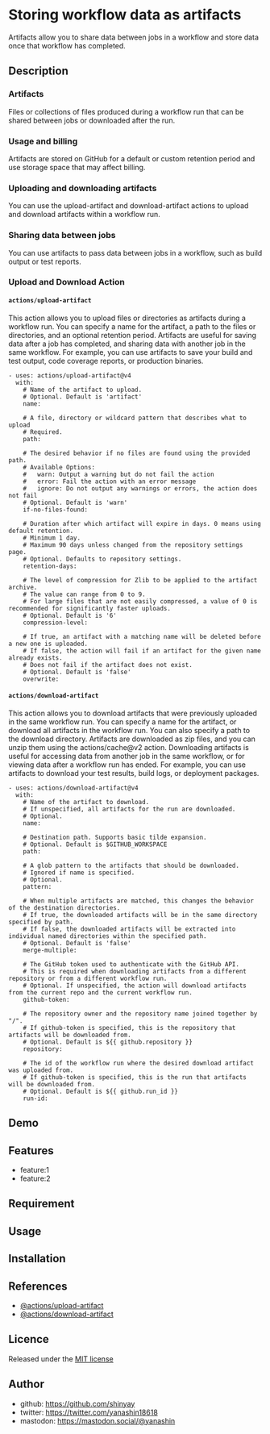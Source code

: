 # Storing workflow data as artifacts

Artifacts allow you to share data between jobs in a workflow and store data once that workflow has completed.

## Description

### Artifacts

Files or collections of files produced during a workflow run that can be shared between jobs or downloaded after the run.

### Usage and billing

Artifacts are stored on GitHub for a default or custom retention period and use storage space that may affect billing.

### Uploading and downloading artifacts

You can use the upload-artifact and download-artifact actions to upload and download artifacts within a workflow run.

### Sharing data between jobs

You can use artifacts to pass data between jobs in a workflow, such as build output or test reports.

### Upload and Download Action

#### `actions/upload-artifact`

This action allows you to upload files or directories as artifacts during a workflow run. You can specify a name for the artifact, a path to the files or directories, and an optional retention period. Artifacts are useful for saving data after a job has completed, and sharing data with another job in the same workflow. For example, you can use artifacts to save your build and test output, code coverage reports, or production binaries.

```shell
- uses: actions/upload-artifact@v4
  with:
    # Name of the artifact to upload.
    # Optional. Default is 'artifact'
    name:

    # A file, directory or wildcard pattern that describes what to upload
    # Required.
    path:

    # The desired behavior if no files are found using the provided path.
    # Available Options:
    #   warn: Output a warning but do not fail the action
    #   error: Fail the action with an error message
    #   ignore: Do not output any warnings or errors, the action does not fail
    # Optional. Default is 'warn'
    if-no-files-found:

    # Duration after which artifact will expire in days. 0 means using default retention.
    # Minimum 1 day.
    # Maximum 90 days unless changed from the repository settings page.
    # Optional. Defaults to repository settings.
    retention-days:

    # The level of compression for Zlib to be applied to the artifact archive.
    # The value can range from 0 to 9.
    # For large files that are not easily compressed, a value of 0 is recommended for significantly faster uploads.
    # Optional. Default is '6'
    compression-level:

    # If true, an artifact with a matching name will be deleted before a new one is uploaded.
    # If false, the action will fail if an artifact for the given name already exists.
    # Does not fail if the artifact does not exist.
    # Optional. Default is 'false'
    overwrite:
```

#### `actions/download-artifact`

This action allows you to download artifacts that were previously uploaded in the same workflow run. You can specify a name for the artifact, or download all artifacts in the workflow run. You can also specify a path to the download directory. Artifacts are downloaded as zip files, and you can unzip them using the actions/cache@v2 action. Downloading artifacts is useful for accessing data from another job in the same workflow, or for viewing data after a workflow run has ended. For example, you can use artifacts to download your test results, build logs, or deployment packages.

```shell
- uses: actions/download-artifact@v4
  with:
    # Name of the artifact to download.
    # If unspecified, all artifacts for the run are downloaded.
    # Optional.
    name:

    # Destination path. Supports basic tilde expansion.
    # Optional. Default is $GITHUB_WORKSPACE
    path:

    # A glob pattern to the artifacts that should be downloaded.
    # Ignored if name is specified.
    # Optional.
    pattern:

    # When multiple artifacts are matched, this changes the behavior of the destination directories.
    # If true, the downloaded artifacts will be in the same directory specified by path.
    # If false, the downloaded artifacts will be extracted into individual named directories within the specified path.
    # Optional. Default is 'false'
    merge-multiple:

    # The GitHub token used to authenticate with the GitHub API.
    # This is required when downloading artifacts from a different repository or from a different workflow run.
    # Optional. If unspecified, the action will download artifacts from the current repo and the current workflow run.
    github-token:

    # The repository owner and the repository name joined together by "/".
    # If github-token is specified, this is the repository that artifacts will be downloaded from.
    # Optional. Default is ${{ github.repository }}
    repository:

    # The id of the workflow run where the desired download artifact was uploaded from.
    # If github-token is specified, this is the run that artifacts will be downloaded from.
    # Optional. Default is ${{ github.run_id }}
    run-id:
```

## Demo

## Features

- feature:1
- feature:2

## Requirement

## Usage

## Installation

## References

- [@actions/upload-artifact](https://github.com/actions/upload-artifact)
- [@actions/download-artifact](https://github.com/actions/download-artifact)

## Licence

Released under the [MIT license](https://gist.githubusercontent.com/shinyay/56e54ee4c0e22db8211e05e70a63247e/raw/34c6fdd50d54aa8e23560c296424aeb61599aa71/LICENSE)

## Author

- github: <https://github.com/shinyay>
- twitter: <https://twitter.com/yanashin18618>
- mastodon: <https://mastodon.social/@yanashin>
